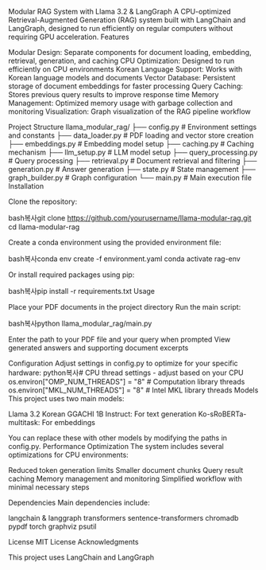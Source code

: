 Modular RAG System with Llama 3.2 & LangGraph
A CPU-optimized Retrieval-Augmented Generation (RAG) system built with LangChain and LangGraph, designed to run efficiently on regular computers without requiring GPU acceleration.
Features

Modular Design: Separate components for document loading, embedding, retrieval, generation, and caching
CPU Optimization: Designed to run efficiently on CPU environments
Korean Language Support: Works with Korean language models and documents
Vector Database: Persistent storage of document embeddings for faster processing
Query Caching: Stores previous query results to improve response time
Memory Management: Optimized memory usage with garbage collection and monitoring
Visualization: Graph visualization of the RAG pipeline workflow

Project Structure
llama_modular_rag/
├── config.py               # Environment settings and constants
├── data_loader.py          # PDF loading and vector store creation
├── embeddings.py           # Embedding model setup
├── caching.py              # Caching mechanism
├── llm_setup.py            # LLM model setup
├── query_processing.py     # Query processing
├── retrieval.py            # Document retrieval and filtering
├── generation.py           # Answer generation
├── state.py                # State management
├── graph_builder.py        # Graph configuration
└── main.py                 # Main execution file
Installation

Clone the repository:

bash복사git clone https://github.com/yourusername/llama-modular-rag.git
cd llama-modular-rag

Create a conda environment using the provided environment file:

bash복사conda env create -f environment.yaml
conda activate rag-env

Or install required packages using pip:

bash복사pip install -r requirements.txt
Usage

Place your PDF documents in the project directory
Run the main script:

bash복사python llama_modular_rag/main.py

Enter the path to your PDF file and your query when prompted
View generated answers and supporting document excerpts

Configuration
Adjust settings in config.py to optimize for your specific hardware:
python복사# CPU thread settings - adjust based on your CPU
os.environ["OMP_NUM_THREADS"] = "8"       # Computation library threads
os.environ["MKL_NUM_THREADS"] = "8"       # Intel MKL library threads
Models
This project uses two main models:

Llama 3.2 Korean GGACHI 1B Instruct: For text generation
Ko-sRoBERTa-multitask: For embeddings

You can replace these with other models by modifying the paths in config.py.
Performance Optimization
The system includes several optimizations for CPU environments:

Reduced token generation limits
Smaller document chunks
Query result caching
Memory management and monitoring
Simplified workflow with minimal necessary steps

Dependencies
Main dependencies include:

langchain & langgraph
transformers
sentence-transformers
chromadb
pypdf
torch
graphviz
psutil

License
MIT License
Acknowledgments

This project uses LangChain and LangGraph
